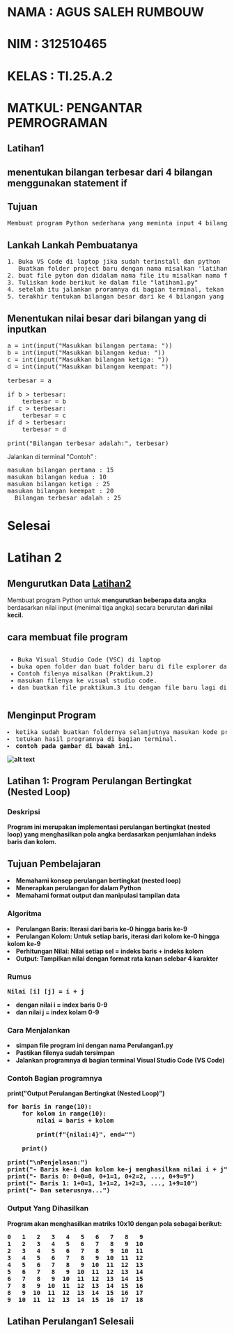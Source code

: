 # NAMA  : AGUS SALEH RUMBOUW
# NIM   : 312510465
# KELAS : TI.25.A.2
# MATKUL: PENGANTAR PEMROGRAMAN

## Latihan1
## menentukan bilangan terbesar dari 4 bilangan menggunakan statement if
## Tujuan
<pre>Membuat program Python sederhana yang meminta input 4 bilangan, kemudian menentukan bilangan yang paling besar menggunakan statement if.</pre>

## Lankah Lankah Pembuatanya
<pre>1. Buka VS Code di laptop jika sudah terinstall dan python 
   Buatkan folder project baru dengan nama misalkan 'latihan1.py'
2. buat file pyton dan didalam nama file itu misalkan nama filenya "latihan1.py"
3. Tuliskan kode berikut ke dalam file "latihan1.py"
4. setelah itu jalankan proramnya di bagian terminal, tekan titik tiga masuk ke terminal dan jalankan terminal baru.
5. terakhir tentukan bilangan besar dari ke 4 bilangan yang di masukan</pre>

## Menentukan nilai besar dari bilangan yang di inputkan

<pre>a = int(input("Masukkan bilangan pertama: "))
b = int(input("Masukkan bilangan kedua: "))
c = int(input("Masukkan bilangan ketiga: "))
d = int(input("Masukkan bilangan keempat: "))

terbesar = a

if b > terbesar:
    terbesar = b
if c > terbesar:
    terbesar = c
if d > terbesar:
    terbesar = d

print("Bilangan terbesar adalah:", terbesar)</pre>

Jalankan di terminal "Contoh" :
<pre>masukan bilangan pertama : 15
masukan bilangan kedua : 10
masukan bilangan ketiga : 25
masukan bilangan keempat : 20
  Bilangan terbesar adalah : 25</pre>
# Selesai

# Latihan 2 
## Mengurutkan Data <a href="https://github.com/GussalehRmb/Latihan.2/blob/main/latihan2.py">Latihan2</a>
Membuat program Python untuk <b>mengurutkan beberapa data angka</b> berdasarkan nilai input (menimal tiga angka) secara berurutan <b>dari nilai kecil.</b>

## cara membuat file program 
<pre><ul><li>Buka Visual Studio Code (VSC) di laptop
<li>buka open folder dan buat folder baru di file explorer dan mau masukin foldernya di bagian file mana.
<li>Contoh filenya misalkan (Praktikum.2)
<li>masukan filenya ke visual studio code.
<li>dan buatkan file praktikum.3 itu dengan file baru lagi dibawahnya, dengan menekan folder/file baru di bagian kanan menu praktikum.3.</pre>

## Menginput Program
<pre><li>ketika sudah buatkan foldernya selanjutnya masukan kode program pythonnya dan jalankan programnya.
<li>tetukan hasil programnya di bagian terminal.
<li><b>contoh pada gambar di bawah ini.</pre>
![alt text](ss/image.png)


## Latihan 1: Program Perulangan Bertingkat (Nested Loop)
###  Deskripsi
Program ini merupakan implementasi perulangan bertingkat (nested loop) yang menghasilkan pola angka berdasarkan penjumlahan indeks baris dan kolom.

## Tujuan Pembelajaran
<li>Memahami konsep perulangan bertingkat (nested loop)
<li>Menerapkan perulangan for dalam Python
<li>Memahami format output dan manipulasi tampilan data

### Algoritma
<li> Perulangan Baris: Iterasi dari baris ke-0 hingga baris ke-9
<li>Perulangan Kolom: Untuk setiap baris, iterasi dari kolom ke-0 hingga kolom ke-9
<li>Perhitungan Nilai: Nilai setiap sel = indeks baris + indeks kolom
<li>Output: Tampilkan nilai dengan format rata kanan selebar 4 karakter</li>

### Rumus
<pre>Nilai [i] [j] = i + j</pre>
<li>dengan nilai i = index baris 0-9
<li>dan nilai j = index kolam 0-9</li>

### Cara Menjalankan
<li>simpan file program ini dengan nama Perulangan1.py
<li> Pastikan filenya sudah tersimpan
<li>Jalankan programnya di bagian terminal Visual Studio Code (VS Code)</pre>

### Contoh Bagian programnya
print("Output Perulangan Bertingkat (Nested Loop)")

<pre>for baris in range(10):
    for kolom in range(10):
        nilai = baris + kolom
    
        print(f"{nilai:4}", end="")
    
    print()

print("\nPenjelasan:")
print("- Baris ke-i dan kolom ke-j menghasilkan nilai i + j")
print("- Baris 0: 0+0=0, 0+1=1, 0+2=2, ..., 0+9=9")
print("- Baris 1: 1+0=1, 1+1=2, 1+2=3, ..., 1+9=10")
print("- Dan seterusnya...")</pre>

###  Output Yang Dihasilkan
Program akan menghasilkan matriks 10x10 dengan pola sebagai berikut:

<pre>0   1   2   3   4   5   6   7   8   9
1   2   3   4   5   6   7   8   9  10
2   3   4   5   6   7   8   9  10  11
3   4   5   6   7   8   9  10  11  12
4   5   6   7   8   9  10  11  12  13
5   6   7   8   9  10  11  12  13  14
6   7   8   9  10  11  12  13  14  15
7   8   9  10  11  12  13  14  15  16
8   9  10  11  12  13  14  15  16  17
9  10  11  12  13  14  15  16  17  18</pre>

## Latihan Perulangan1 Selesaii